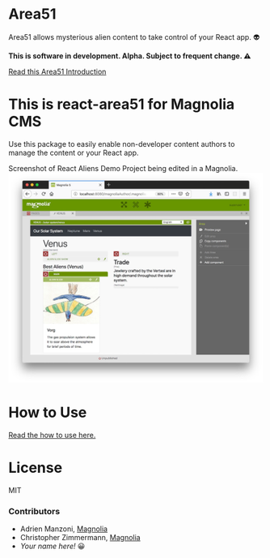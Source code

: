 # Area51
Area51 allows mysterious alien content to take control of your React app. :alien:

**This is software in development. Alpha. Subject to frequent change. :warning:**

[Read this Area51 Introduction](/react-area51-alpha)

# This is react-area51 for Magnolia CMS

Use this package to easily enable non-developer content authors to manage the content or your React app.

Screenshot of React Aliens Demo Project being edited in a Magnolia.
![Area51 Demo Project in Magnolia](/mag-aliens-demo/_dev/README-demo-project.jpg)

# How to Use

[Read the how to use here.](/react-area51-alpha/react-area51)

# License

MIT

### Contributors

* Adrien Manzoni, [Magnolia](https://documentation.magnolia-cms.com)
* Christopher Zimmermann, [Magnolia](https://documentation.magnolia-cms.com)
* *Your name here!* :grinning:
